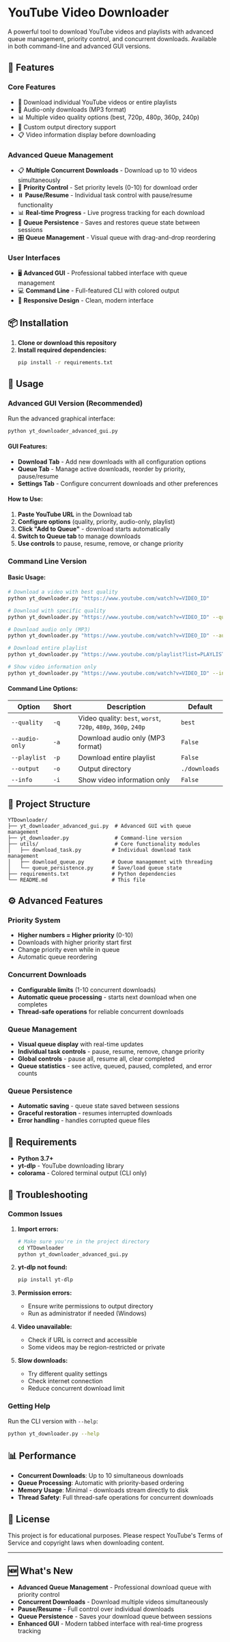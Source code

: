 # YouTube Video Downloader

A powerful tool to download YouTube videos and playlists with advanced queue management, priority control, and concurrent downloads. Available in both command-line and advanced GUI versions.

## 🚀 Features

### Core Features
- 🎥 Download individual YouTube videos or entire playlists
- 🎵 Audio-only downloads (MP3 format)
- 📊 Multiple video quality options (best, 720p, 480p, 360p, 240p)
- 📂 Custom output directory support
- 📋 Video information display before downloading

### Advanced Queue Management
- 📋 **Multiple Concurrent Downloads** - Download up to 10 videos simultaneously
- 🎯 **Priority Control** - Set priority levels (0-10) for download order
- ⏸️ **Pause/Resume** - Individual task control with pause/resume functionality
- 📊 **Real-time Progress** - Live progress tracking for each download
- 🔄 **Queue Persistence** - Saves and restores queue state between sessions
- 🎛️ **Queue Management** - Visual queue with drag-and-drop reordering

### User Interfaces
- 🖥️ **Advanced GUI** - Professional tabbed interface with queue management
- 💻 **Command Line** - Full-featured CLI with colored output
- 📱 **Responsive Design** - Clean, modern interface

## 📦 Installation

1. **Clone or download this repository**
2. **Install required dependencies:**
   ```bash
   pip install -r requirements.txt
   ```

## 🎯 Usage

### Advanced GUI Version (Recommended)

Run the advanced graphical interface:
```bash
python yt_downloader_advanced_gui.py
```

#### GUI Features:
- **Download Tab** - Add new downloads with all configuration options
- **Queue Tab** - Manage active downloads, reorder by priority, pause/resume
- **Settings Tab** - Configure concurrent downloads and other preferences

#### How to Use:
1. **Paste YouTube URL** in the Download tab
2. **Configure options** (quality, priority, audio-only, playlist)
3. **Click "Add to Queue"** - download starts automatically
4. **Switch to Queue tab** to manage downloads
5. **Use controls** to pause, resume, remove, or change priority

### Command Line Version

#### Basic Usage:
```bash
# Download a video with best quality
python yt_downloader.py "https://www.youtube.com/watch?v=VIDEO_ID"

# Download with specific quality
python yt_downloader.py "https://www.youtube.com/watch?v=VIDEO_ID" --quality 720p

# Download audio only (MP3)
python yt_downloader.py "https://www.youtube.com/watch?v=VIDEO_ID" --audio-only

# Download entire playlist
python yt_downloader.py "https://www.youtube.com/playlist?list=PLAYLIST_ID" --playlist

# Show video information only
python yt_downloader.py "https://www.youtube.com/watch?v=VIDEO_ID" --info
```

#### Command Line Options:

| Option | Short | Description | Default |
|--------|-------|-------------|---------|
| `--quality` | `-q` | Video quality: `best`, `worst`, `720p`, `480p`, `360p`, `240p` | `best` |
| `--audio-only` | `-a` | Download audio only (MP3 format) | `False` |
| `--playlist` | `-p` | Download entire playlist | `False` |
| `--output` | `-o` | Output directory | `./downloads` |
| `--info` | `-i` | Show video information only | `False` |

## 📁 Project Structure

```
YTDownloader/
├── yt_downloader_advanced_gui.py  # Advanced GUI with queue management
├── yt_downloader.py               # Command-line version
├── utils/                         # Core functionality modules
│   ├── download_task.py          # Individual download task management
│   ├── download_queue.py         # Queue management with threading
│   └── queue_persistence.py      # Save/load queue state
├── requirements.txt              # Python dependencies
└── README.md                     # This file
```

## ⚙️ Advanced Features

### Priority System
- **Higher numbers = Higher priority** (0-10)
- Downloads with higher priority start first
- Change priority even while in queue
- Automatic queue reordering

### Concurrent Downloads
- **Configurable limits** (1-10 concurrent downloads)
- **Automatic queue processing** - starts next download when one completes
- **Thread-safe operations** for reliable concurrent downloads

### Queue Management
- **Visual queue display** with real-time updates
- **Individual task controls** - pause, resume, remove, change priority
- **Global controls** - pause all, resume all, clear completed
- **Queue statistics** - see active, queued, paused, completed, and error counts

### Queue Persistence
- **Automatic saving** - queue state saved between sessions
- **Graceful restoration** - resumes interrupted downloads
- **Error handling** - handles corrupted queue files

## 🔧 Requirements

- **Python 3.7+**
- **yt-dlp** - YouTube downloading library
- **colorama** - Colored terminal output (CLI only)

## 🐛 Troubleshooting

### Common Issues

1. **Import errors:**
   ```bash
   # Make sure you're in the project directory
   cd YTDownloader
   python yt_downloader_advanced_gui.py
   ```

2. **yt-dlp not found:**
   ```bash
   pip install yt-dlp
   ```

3. **Permission errors:**
   - Ensure write permissions to output directory
   - Run as administrator if needed (Windows)

4. **Video unavailable:**
   - Check if URL is correct and accessible
   - Some videos may be region-restricted or private

5. **Slow downloads:**
   - Try different quality settings
   - Check internet connection
   - Reduce concurrent download limit

### Getting Help

Run the CLI version with `--help`:
```bash
python yt_downloader.py --help
```

## 📊 Performance

- **Concurrent Downloads**: Up to 10 simultaneous downloads
- **Queue Processing**: Automatic with priority-based ordering
- **Memory Usage**: Minimal - downloads stream directly to disk
- **Thread Safety**: Full thread-safe operations for concurrent downloads

## 📄 License

This project is for educational purposes. Please respect YouTube's Terms of Service and copyright laws when downloading content.

---

## 🆕 What's New

- **Advanced Queue Management** - Professional download queue with priority control
- **Concurrent Downloads** - Download multiple videos simultaneously
- **Pause/Resume** - Full control over individual downloads
- **Queue Persistence** - Saves your download queue between sessions
- **Enhanced GUI** - Modern tabbed interface with real-time progress tracking